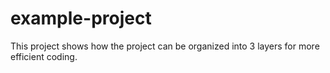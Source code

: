 # example-project
This project shows how the project can be organized into 3 layers for more efficient coding.

